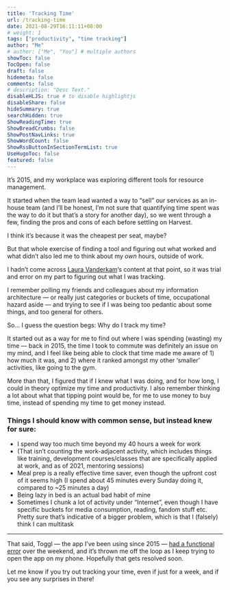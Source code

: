 ```yaml
---
title: 'Tracking Time'
url: /tracking-time
date: 2021-08-29T16:11:11+08:00
# weight: 1
tags: ["productivity", "time tracking"]
author: "Me"
# author: ["Me", "You"] # multiple authors
showToc: false
TocOpen: false
draft: false
hidemeta: false
comments: false
# description: "Desc Text."
disableHLJS: true # to disable highlightjs
disableShare: false
hideSummary: true
searchHidden: true
ShowReadingTime: true
ShowBreadCrumbs: false
ShowPostNavLinks: true
ShowWordCount: false
ShowRssButtonInSectionTermList: true
UseHugoToc: false
featured: false
---
```


It’s 2015, and my workplace was exploring different tools for resource management. 

It started when the team lead wanted a way to “sell” our services as an in-house team (and I’ll be honest, I’m not sure that quantifying time spent was the way to do it but that’s a story for another day), so we went through a few, finding the pros and cons of each before settling on Harvest. 

I think it’s because it was the cheapest per seat, maybe?

But that whole exercise of finding a tool and figuring out what worked and what didn’t also led me to think about my *own* hours, outside of work. 

I hadn’t come across [Laura Vanderkam](https://lauravanderkam.com/2017/09/welcome-168-hours-time-tracking-challenge/)‘s content at that point, so it was trial and error on my part to figuring out what I was tracking.

I remember polling my friends and colleagues about my information architecture — or really just categories or buckets of time, occupational hazard aside — and trying to see if I was being too pedantic about some things, and too general for others.

So… I guess the question begs: Why do I track my time?

It started out as a way for me to find out where I was spending (wasting) my time — back in 2015, the time I took to commute was definitely an issue on my mind, and I feel like being able to clock that time made me aware of 1) how much it was, and 2) where it ranked amongst my other ‘smaller’ activities, like going to the gym.

More than that, I figured that if I knew what I was doing, and for how long, I could in theory optimize my time and productivity. I also remember thinking a lot about what that tipping point would be, for me to use money to buy time, instead of spending my time to get money instead.

### Things I should know with common sense, but instead knew for sure:

- I spend way too much time beyond my 40 hours a week for work
- (That isn’t counting the work-adjacent activity, which includes things like training, development courses/classes that are specifically applied at work, and as of 2021, mentoring sessions)
- Meal prep is a really effective time saver, even though the upfront cost of it seems high (I spend about 45 minutes every Sunday doing it, compared to ~25 minutes a day)
- Being lazy in bed is an actual bad habit of mine
- Sometimes I chunk a lot of activity under “Internet”, even though I have specific buckets for media consumption, reading, fandom stuff etc. Pretty sure that’s indicative of a bigger problem, which is that I (falsely) think I can multitask

***

That said, Toggl — the app I’ve been using since 2015 — [had a functional error](https://twitter.com/toggltrack/status/1431554352506884096) over the weekend, and it’s thrown me off the loop as I keep trying to open the app on my phone. Hopefully that gets resolved soon.

Let me know if you try out tracking your time, even if just for a week, and if you see any surprises in there!